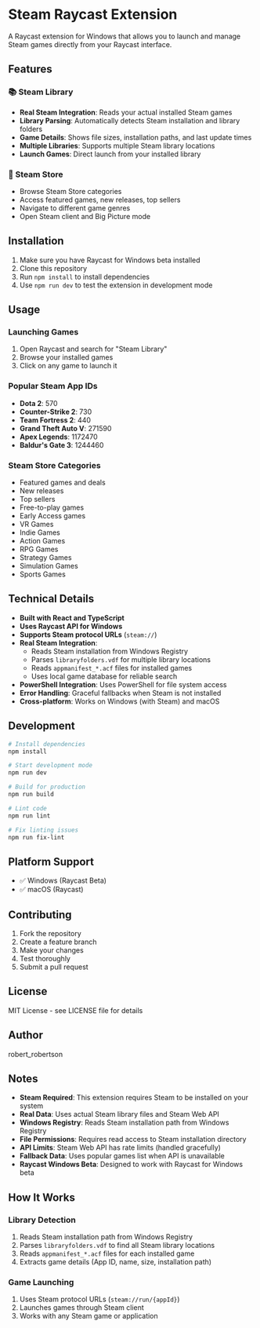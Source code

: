 # Steam Raycast Extension

A Raycast extension for Windows that allows you to launch and manage Steam games directly from your Raycast interface.

## Features

### 📚 Steam Library
- **Real Steam Integration**: Reads your actual installed Steam games
- **Library Parsing**: Automatically detects Steam installation and library folders
- **Game Details**: Shows file sizes, installation paths, and last update times
- **Multiple Libraries**: Supports multiple Steam library locations
- **Launch Games**: Direct launch from your installed library

### 🛒 Steam Store
- Browse Steam Store categories
- Access featured games, new releases, top sellers
- Navigate to different game genres
- Open Steam client and Big Picture mode

## Installation

1. Make sure you have Raycast for Windows beta installed
2. Clone this repository
3. Run `npm install` to install dependencies
4. Use `npm run dev` to test the extension in development mode

## Usage

### Launching Games
1. Open Raycast and search for "Steam Library"
2. Browse your installed games
3. Click on any game to launch it


### Popular Steam App IDs
- **Dota 2**: 570
- **Counter-Strike 2**: 730
- **Team Fortress 2**: 440
- **Grand Theft Auto V**: 271590
- **Apex Legends**: 1172470
- **Baldur's Gate 3**: 1244460

### Steam Store Categories
- Featured games and deals
- New releases
- Top sellers
- Free-to-play games
- Early Access games
- VR Games
- Indie Games
- Action Games
- RPG Games
- Strategy Games
- Simulation Games
- Sports Games

## Technical Details

- **Built with React and TypeScript**
- **Uses Raycast API for Windows**
- **Supports Steam protocol URLs** (`steam://`)
- **Real Steam Integration**:
  - Reads Steam installation from Windows Registry
  - Parses `libraryfolders.vdf` for multiple library locations
  - Reads `appmanifest_*.acf` files for installed games
  - Uses local game database for reliable search
- **PowerShell Integration**: Uses PowerShell for file system access
- **Error Handling**: Graceful fallbacks when Steam is not installed
- **Cross-platform**: Works on Windows (with Steam) and macOS

## Development

```bash
# Install dependencies
npm install

# Start development mode
npm run dev

# Build for production
npm run build

# Lint code
npm run lint

# Fix linting issues
npm run fix-lint
```

## Platform Support

- ✅ Windows (Raycast Beta)
- ✅ macOS (Raycast)

## Contributing

1. Fork the repository
2. Create a feature branch
3. Make your changes
4. Test thoroughly
5. Submit a pull request

## License

MIT License - see LICENSE file for details

## Author

robert_robertson

## Notes

- **Steam Required**: This extension requires Steam to be installed on your system
- **Real Data**: Uses actual Steam library files and Steam Web API
- **Windows Registry**: Reads Steam installation path from Windows Registry
- **File Permissions**: Requires read access to Steam installation directory
- **API Limits**: Steam Web API has rate limits (handled gracefully)
- **Fallback Data**: Uses popular games list when API is unavailable
- **Raycast Windows Beta**: Designed to work with Raycast for Windows beta

## How It Works

### Library Detection
1. Reads Steam installation path from Windows Registry
2. Parses `libraryfolders.vdf` to find all Steam library locations
3. Reads `appmanifest_*.acf` files for each installed game
4. Extracts game details (App ID, name, size, installation path)


### Game Launching
1. Uses Steam protocol URLs (`steam://run/{appId}`)
2. Launches games through Steam client
3. Works with any Steam game or application